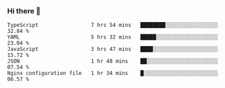 ### Hi there 👋


<!--START_SECTION:waka-->
```text
TypeScript                 7 hrs 54 mins   ████████░░░░░░░░░░░░░░░░░   32.84 % 
YAML                       5 hrs 32 mins   █████░░░░░░░░░░░░░░░░░░░░   23.04 % 
JavaScript                 3 hrs 47 mins   ████░░░░░░░░░░░░░░░░░░░░░   15.72 % 
JSON                       1 hr 48 mins    ██░░░░░░░░░░░░░░░░░░░░░░░   07.54 % 
Nginx configuration file   1 hr 34 mins    █░░░░░░░░░░░░░░░░░░░░░░░░   06.57 %
```
<!--END_SECTION:waka-->
<!--
**MarceloWis/MarceloWis** is a ✨ _special_ ✨ repository because its `README.md` (this file) appears on your GitHub profile.

Here are some ideas to get you started:

- 🔭 I’m currently working on ...
- 🌱 I’m currently learning ...
- 👯 I’m looking to collaborate on ...
- 🤔 I’m looking for help with ...
- 💬 Ask me about ...
- 📫 How to reach me: ...
- 😄 Pronouns: ...
- ⚡ Fun fact: ...
-->
